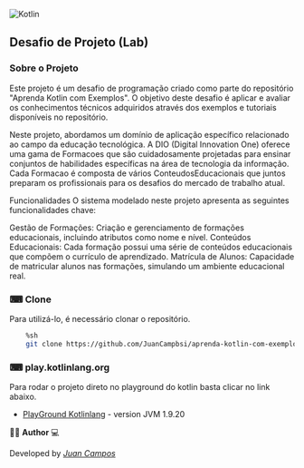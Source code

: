 ![Kotlin](https://img.shields.io/badge/kotlin-%237F52FF.svg?style=for-the-badge&logo=kotlin&logoColor=white)

## Desafio de Projeto (Lab)

### Sobre o Projeto
Este projeto é um desafio de programação criado como parte do repositório "Aprenda Kotlin com Exemplos". O objetivo deste desafio é aplicar e avaliar os conhecimentos técnicos adquiridos através dos exemplos e tutoriais disponíveis no repositório.

Neste projeto, abordamos um domínio de aplicação específico relacionado ao campo da educação tecnológica. A DIO (Digital Innovation One) oferece uma gama de Formacoes que são cuidadosamente projetadas para ensinar conjuntos de habilidades específicas na área de tecnologia da informação. Cada Formacao é composta de vários ConteudosEducacionais que juntos preparam os profissionais para os desafios do mercado de trabalho atual.

Funcionalidades
O sistema modelado neste projeto apresenta as seguintes funcionalidades chave:

Gestão de Formações: Criação e gerenciamento de formações educacionais, incluindo atributos como nome e nível.
Conteúdos Educacionais: Cada formação possui uma série de conteúdos educacionais que compõem o currículo de aprendizado.
Matrícula de Alunos: Capacidade de matricular alunos nas formações, simulando um ambiente educacional real.

### ⌨ Clone

Para utilizá-lo, é necessário clonar o repositório.

```bash
    %sh 
    git clone https://github.com/JuanCampbsi/aprenda-kotlin-com-exemplos-lab
```

### ⌨ play.kotlinlang.org
Para rodar o projeto direto no playground do kotlin basta clicar no link abaixo.

-   [PlayGround Kotlinlang](https://pl.kotl.in/dBT6SHI3a) - version JVM 1.9.20


👨‍💻 **Author** 💻

Developed by [_Juan Campos_](https://www.linkedin.com/in/juancampos-ferreira/)